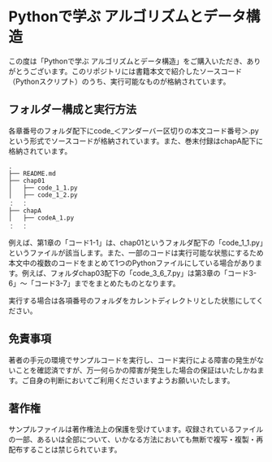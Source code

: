 # Pythonで学ぶ アルゴリズムとデータ構造

この度は「Pythonで学ぶ アルゴリズムとデータ構造」をご購入いただき、ありがとうございます。このリポジトリには書籍本文で紹介したソースコード（Pythonスクリプト）のうち、実行可能なものが格納されています。

## フォルダー構成と実行方法

各章番号のフォルダ配下にcode_＜アンダーバー区切りの本文コード番号＞.pyという形式でソースコードが格納されています。また、巻末付録はchapA配下に格納されています。
```text
.
├── README.md
├── chap01
│   ├── code_1_1.py
│   ├── code_1_2.py
：  ：
├── chapA
│   ├── codeA_1.py
：  ：
```

例えば、第1章の「コード1-1」は、chap01というフォルダ配下の「code_1_1.py」というファイルが該当します。また、一部のコードは実行可能な状態にするため本文中の複数のコードをまとめて1つのPythonファイルにしている場合があります。例えば、フォルダchap03配下の「code_3_6_7.py」は第3章の「コード3-6」〜「コード3-7」までをまとめたものとなります。

実行する場合は各項番号のフォルダをカレントディレクトリとした状態にしてください。


## 免責事項

著者の手元の環境でサンプルコードを実行し、コード実行による障害の発生がないことを確認済ですが、万一何らかの障害が発生した場合の保証はいたしかねます。ご自身の判断においてご利用くださいますようお願いいたします。

## 著作権

サンプルファイルは著作権法上の保護を受けています。収録されているファイルの一部、あるいは全部について、いかなる方法においても無断で複写・複製・再配布することは禁じられています。

